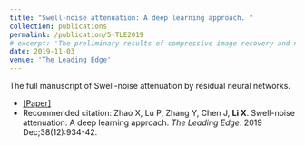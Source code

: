 ```yaml
---
title: "Swell-noise attenuation: A deep learning approach. "
collection: publications
permalink: /publication/5-TLE2019
# excerpt: 'The preliminary results of compressive image recovery and non-uniform sampling recommendation'
date: 2019-11-03
venue: 'The Leading Edge'
---
```

The full manuscript of Swell-noise attenuation by residual neural networks.


* [[Paper]](https://library.seg.org/doi/full/10.1190/tle38120934.1)
* Recommended citation: 
Zhao X, Lu P, Zhang Y, Chen J, **Li X**. Swell-noise attenuation: A deep learning approach. *The Leading Edge*. 2019 Dec;38(12):934-42. 

